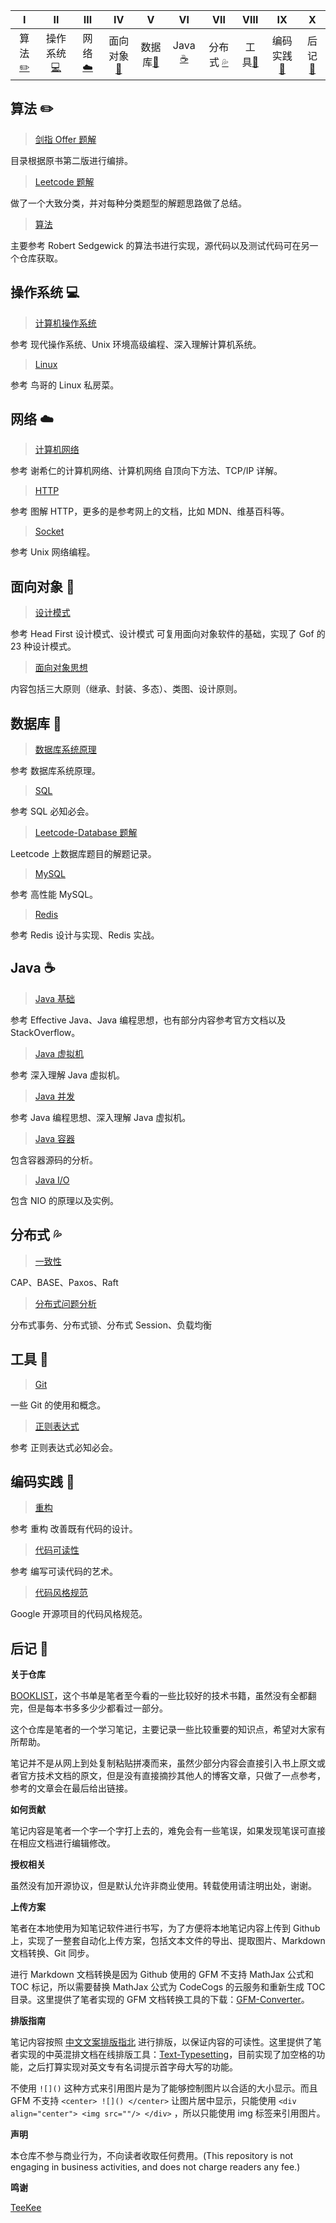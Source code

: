 <!-- ![](https://img.shields.io/badge/update-today-blue.svg) ![](https://img.shields.io/badge/gitbook-making-lightgrey.svg)</br> -->
| Ⅰ | Ⅱ | Ⅲ | Ⅳ | Ⅴ | Ⅵ | Ⅶ | Ⅷ | Ⅸ | Ⅹ |
| :--------: | :---------: | :---------: | :---------: | :---------: | :---------:| :---------: | :-------: | :-------:| :------:|
| 算法[:pencil2:](#算法-pencil2) | 操作系统[:computer:](#操作系统-computer)|网络[:cloud:](#网络-cloud) | 面向对象[:couple:](#面向对象-couple) |数据库[:floppy_disk:](#数据库-floppy_disk)| Java [:coffee:](#java-coffee)| 分布式 [:sweat_drops:](#分布式-sweat_drops)| 工具[:hammer:](#工具-hammer)| 编码实践[:speak_no_evil:](#编码实践-speak_no_evil)| 后记[:memo:](#后记-memo) |

## 算法 :pencil2:

> [剑指 Offer 题解](https://github.com/kkman2008/Notebook/blob/master/notes/剑指%20offer%20题解.md)

目录根据原书第二版进行编排。

> [Leetcode 题解](https://github.com/kkman2008/Notebook/blob/master/notes/Leetcode%20题解.md)

做了一个大致分类，并对每种分类题型的解题思路做了总结。

> [算法](https://github.com/kkman2008/Notebook/blob/master/notes/算法.md)

主要参考 Robert Sedgewick 的算法书进行实现，源代码以及测试代码可在另一个仓库获取。

## 操作系统 :computer:

> [计算机操作系统](https://github.com/kkman2008/Notebook/blob/master/notes/计算机操作系统.md)

参考 现代操作系统、Unix 环境高级编程、深入理解计算机系统。

> [Linux](https://github.com/kkman2008/Notebook/blob/master/notes/Linux.md)

参考 鸟哥的 Linux 私房菜。

## 网络 :cloud:

> [计算机网络](https://github.com/kkman2008/Notebook/blob/master/notes/计算机网络.md)

参考 谢希仁的计算机网络、计算机网络 自顶向下方法、TCP/IP 详解。

> [HTTP](https://github.com/kkman2008/Notebook/blob/master/notes/HTTP.md)

参考 图解 HTTP，更多的是参考网上的文档，比如 MDN、维基百科等。

> [Socket](https://github.com/kkman2008/Notebook/blob/master/notes/Socket.md)

参考 Unix 网络编程。

## 面向对象 :couple:

> [设计模式](https://github.com/kkman2008/Notebook/blob/master/notes/设计模式.md)

参考 Head First 设计模式、设计模式 可复用面向对象软件的基础，实现了 Gof 的 23 种设计模式。

> [面向对象思想](https://github.com/kkman2008/Notebook/blob/master/notes/面向对象思想.md)

内容包括三大原则（继承、封装、多态）、类图、设计原则。

## 数据库 :floppy_disk:

> [数据库系统原理](https://github.com/kkman2008/Notebook/blob/master/notes/数据库系统原理.md)

参考 数据库系统原理。

> [SQL](https://github.com/kkman2008/Notebook/blob/master/notes/SQL.md)

参考 SQL 必知必会。

> [Leetcode-Database 题解](https://github.com/kkman2008/Notebook/blob/master/notes/Leetcode-Database%20题解.md)

Leetcode 上数据库题目的解题记录。

> [MySQL](https://github.com/kkman2008/Notebook/blob/master/notes/MySQL.md)

参考 高性能 MySQL。

> [Redis](https://github.com/kkman2008/Notebook/blob/master/notes/Redis.md)

参考 Redis 设计与实现、Redis 实战。

## Java :coffee:

> [Java 基础](https://github.com/kkman2008/Notebook/blob/master/notes/Java%20基础.md)

参考 Effective Java、Java 编程思想，也有部分内容参考官方文档以及 StackOverflow。

> [Java 虚拟机](https://github.com/kkman2008/Notebook/blob/master/notes/Java%20虚拟机.md)

参考 深入理解 Java 虚拟机。

> [Java 并发](https://github.com/kkman2008/Notebook/blob/master/notes/Java%20并发.md)

参考 Java 编程思想、深入理解 Java 虚拟机。

> [Java 容器](https://github.com/kkman2008/Notebook/blob/master/notes/Java%20容器.md)

包含容器源码的分析。

> [Java I/O](https://github.com/kkman2008/Notebook/blob/master/notes/Java%20IO.md)

包含 NIO 的原理以及实例。

## 分布式 :sweat_drops:

> [一致性](https://github.com/kkman2008/Notebook/blob/master/notes/一致性.md)

CAP、BASE、Paxos、Raft

>[分布式问题分析](https://github.com/kkman2008/Notebook/blob/master/notes/分布式问题分析.md)

分布式事务、分布式锁、分布式 Session、负载均衡

## 工具 :hammer:

> [Git](https://github.com/kkman2008/Notebook/blob/master/notes/Git.md)

一些 Git 的使用和概念。

> [正则表达式](https://github.com/kkman2008/Notebook/blob/master/notes/正则表达式.md)

参考 正则表达式必知必会。

## 编码实践 :speak_no_evil:

> [重构](https://github.com/kkman2008/Notebook/blob/master/notes/重构.md)

参考 重构 改善既有代码的设计。

> [代码可读性](https://github.com/kkman2008/Notebook/blob/master/notes/代码可读性.md)

参考 编写可读代码的艺术。

> [代码风格规范](https://github.com/kkman2008/Notebook/blob/master/notes/代码风格规范.md)

Google 开源项目的代码风格规范。

## 后记 :memo:

**关于仓库**

[BOOKLIST](https://github.com/CyC2018/Interview-Notebook/blob/master/BOOKLIST.md)，这个书单是笔者至今看的一些比较好的技术书籍，虽然没有全都翻完，但是每本书多多少少都看过一部分。

这个仓库是笔者的一个学习笔记，主要记录一些比较重要的知识点，希望对大家有所帮助。

笔记并不是从网上到处复制粘贴拼凑而来，虽然少部分内容会直接引入书上原文或者官方技术文档的原文，但是没有直接摘抄其他人的博客文章，只做了一点参考，参考的文章会在最后给出链接。

**如何贡献**

笔记内容是笔者一个字一个字打上去的，难免会有一些笔误，如果发现笔误可直接在相应文档进行编辑修改。

**授权相关**

虽然没有加开源协议，但是默认允许非商业使用。转载使用请注明出处，谢谢。

**上传方案**

笔者在本地使用为知笔记软件进行书写，为了方便将本地笔记内容上传到 Github 上，实现了一整套自动化上传方案，包括文本文件的导出、提取图片、Markdown 文档转换、Git 同步。

进行 Markdown 文档转换是因为 Github 使用的 GFM 不支持 MathJax 公式和 TOC 标记，所以需要替换 MathJax 公式为 CodeCogs 的云服务和重新生成 TOC 目录。这里提供了笔者实现的 GFM 文档转换工具的下载：[GFM-Converter](https://github.com/CyC2018/GFM-Converter)。

**排版指南**

笔记内容按照 [中文文案排版指北](http://mazhuang.org/wiki/chinese-copywriting-guidelines/) 进行排版，以保证内容的可读性。这里提供了笔者实现的中英混排文档在线排版工具：[Text-Typesetting](https://github.com/CyC2018/Markdown-Typesetting)，目前实现了加空格的功能，之后打算实现对英文专有名词提示首字母大写的功能。

不使用 `![]()` 这种方式来引用图片是为了能够控制图片以合适的大小显示。而且 GFM 不支持 `<center> ![]() </center>` 让图片居中显示，只能使用 `<div align="center"> <img src=""/> </div>` ，所以只能使用 img 标签来引用图片。

**声明**

本仓库不参与商业行为，不向读者收取任何费用。(This repository is not engaging in business activities, and does not charge readers any fee.)

**鸣谢**

[TeeKee](https://github.com/linw7)


